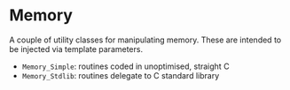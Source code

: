 # Memory

A couple of utility classes for manipulating memory. These are intended to be injected via template parameters.

  - `Memory_Simple`: routines coded in unoptimised, straight C
  - `Memory_Stdlib`: routines delegate to C standard library